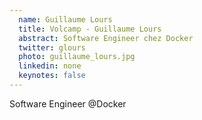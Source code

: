 ```yaml
---
  name: Guillaume Lours
  title: Volcamp - Guillaume Lours
  abstract: Software Engineer chez Docker
  twitter: glours
  photo: guillaume_lours.jpg
  linkedin: none
  keynotes: false
---
```

Software Engineer @Docker